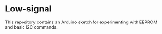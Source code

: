 # Low-signal

This repository contains an Arduino sketch for experimenting with EEPROM and basic I2C commands.
